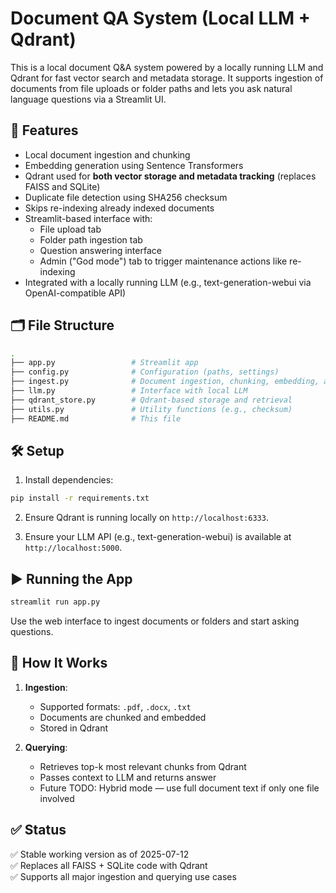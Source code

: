 # Document QA System (Local LLM + Qdrant)

This is a local document Q&A system powered by a locally running LLM and Qdrant for fast vector search and metadata storage. It supports ingestion of documents from file uploads or folder paths and lets you ask natural language questions via a Streamlit UI.

## 🔧 Features

- Local document ingestion and chunking
- Embedding generation using Sentence Transformers
- Qdrant used for **both vector storage and metadata tracking** (replaces FAISS and SQLite)
- Duplicate file detection using SHA256 checksum
- Skips re-indexing already indexed documents
- Streamlit-based interface with:
  - File upload tab
  - Folder path ingestion tab
  - Question answering interface
  - Admin ("God mode") tab to trigger maintenance actions like re-indexing
- Integrated with a locally running LLM (e.g., text-generation-webui via OpenAI-compatible API)

## 🗂️ File Structure

```bash
.
├── app.py                 # Streamlit app
├── config.py              # Configuration (paths, settings)
├── ingest.py              # Document ingestion, chunking, embedding, and Qdrant storage
├── llm.py                 # Interface with local LLM
├── qdrant_store.py        # Qdrant-based storage and retrieval
├── utils.py               # Utility functions (e.g., checksum)
├── README.md              # This file
```

## 🛠️ Setup

1. Install dependencies:

```bash
pip install -r requirements.txt
```

2. Ensure Qdrant is running locally on `http://localhost:6333`.

3. Ensure your LLM API (e.g., text-generation-webui) is available at `http://localhost:5000`.

## ▶️ Running the App

```bash
streamlit run app.py
```

Use the web interface to ingest documents or folders and start asking questions.

## 🧠 How It Works

1. **Ingestion**:
   - Supported formats: `.pdf`, `.docx`, `.txt`
   - Documents are chunked and embedded
   - Stored in Qdrant

2. **Querying**:
   - Retrieves top-k most relevant chunks from Qdrant
   - Passes context to LLM and returns answer
   - Future TODO: Hybrid mode — use full document text if only one file involved


## ✅ Status

✅ Stable working version as of 2025-07-12  
✅ Replaces all FAISS + SQLite code with Qdrant  
✅ Supports all major ingestion and querying use cases  
